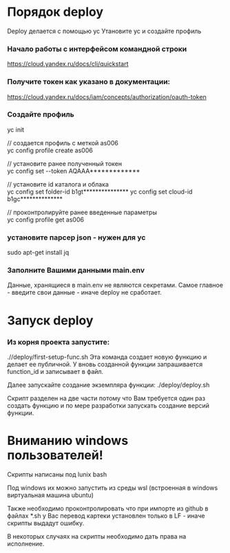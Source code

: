 # Порядок deploy

Deploy делается с помощью yc
Утановите yc и создайте профиль

### Начало работы с интерфейсом командной строки
https://cloud.yandex.ru/docs/cli/quickstart

### Получите токен как указано в документации:
https://cloud.yandex.ru/docs/iam/concepts/authorization/oauth-token

### Создайте профиль
yc init

// создается профиль с меткой as006<br>
yc config profile create as006

// установите ранее полученный токен<br>
yc config set --token AQAAA*************

// установите id каталога и облака<br>
yc config set folder-id b1gt***************
yc config set cloud-id b1gc**************

// проконтролируйте ранее введенные параметры<br>
yc config profile get as006

### установите парсер json - нужен для yc
sudo apt-get install jq

### Заполните Вашими данными main.env
Данные, хранящиеся в main.env не являются секретами.
Самое главное - введите свои данные - иначе deploy не сработает.

# Запуск deploy
### Из корня проекта запустите:
.//deploy/first-setup-func.sh
Эта команда создает новую функцию и делает ее публичной.
У вновь созданной функции запрашивается function_id и записывает в файл.

Далее запускайте создание экземпляра функции:
./deploy/deploy.sh

Скрипт разделен на две части потому что Вам требуется один раз создать функцию и по мере разработки запускать создание версий функции.

# Вниманию windows пользователей!
Скрипты написаны под lunix bash

Под windows их можно запустить из среды wsl (встроенная в windows виртуальная машина ubuntu)

Также необходимо проконтролировать что при импорте из github в файлах *.sh у Вас перевод картеки установлен только в LF - иначе скрипты выдадут ошибку.

В некоторых случаях на скрипты необходимо дать права на исполнение.

